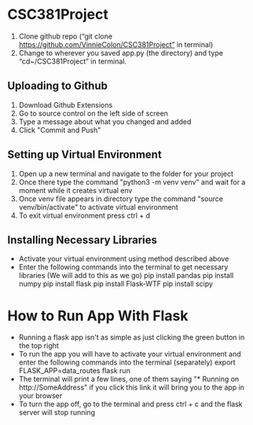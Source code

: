 # CSC381Project
1.	Clone github repo (“git clone https://github.com/VinnieColon/CSC381Project” in terminal)
2.	Change to wherever you saved app.py (the directory) and type “cd~/CSC381Project” in terminal.


## Uploading to Github
1. Download Github Extensions
2. Go to source control on the left side of screen
3. Type a message about what you changed and added
4. Click "Commit and Push"


## Setting up Virtual Environment
1. Open up a new terminal and navigate to the folder for your project
2. Once there type the command "python3 -m venv venv" and wait for a moment while it creates virtual env
3. Once venv file appears in directory type the command "source venv/bin/activate" to activate virtual environment
4. To exit virtual environment press ctrl + d


## Installing Necessary Libraries
- Activate your virtual environment using method described above
- Enter the following commands into the terminal to get necessary libraries (We will add to this as we go)
    pip install pandas
    pip install numpy
    pip install flask
    pip install Flask-WTF
    pip install scipy


# How to Run App With Flask
- Running a flask app isn't as simple as just clicking the green button in the top right
- To run the app you will have to activate your virtual environment and enter the following commands into the terminal (separately)
    export FLASK_APP=data_routes
    flask run
- The terminal will print a few lines, one of them saying "* Running on http://SomeAddress" if you click this link it will bring you to the app in your browser
- To turn the app off, go to the terminal and press ctrl + c and the flask server will stop running